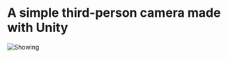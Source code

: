 # A simple third-person camera made with Unity

![Showing](https://github.com/ThisAislan/third-person-camera/raw/master/images/showing.gif)